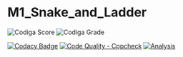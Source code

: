 # M1_Snake_and_Ladder

![Codiga Score](https://api.codiga.io/project/32284/score/svg)
![Codiga Grade](https://api.codiga.io/project/32284/status/svg)

[![Codacy Badge](https://app.codacy.com/project/badge/Grade/bfdc68e956ee4a1295c7bc977bcf7d6f)](https://www.codacy.com/gh/DeviTanuja/M1_Snake_and_Ladder/dashboard?utm_source=github.com&amp;utm_medium=referral&amp;utm_content=DeviTanuja/M1_Snake_and_Ladder&amp;utm_campaign=Badge_Grade)
[![Code Quality - Cppcheck](https://github.com/DeviTanuja/M1_Snake_and_Ladder/actions/workflows/c-cpp.yml/badge.svg)](https://github.com/DeviTanuja/M1_Snake_and_Ladder/actions/workflows/c-cpp.yml)
[![Analysis](https://github.com/DeviTanuja/M1_Snake_and_Ladder/actions/workflows/Analysis.yml/badge.svg)](https://github.com/DeviTanuja/M1_Snake_and_Ladder/actions/workflows/Analysis.yml)
